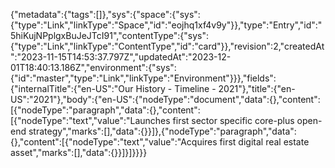 {"metadata":{"tags":[]},"sys":{"space":{"sys":{"type":"Link","linkType":"Space","id":"eojhq1xf4v9y"}},"type":"Entry","id":"5hiKujNPplgxBuJeJTcI91","contentType":{"sys":{"type":"Link","linkType":"ContentType","id":"card"}},"revision":2,"createdAt":"2023-11-15T14:53:37.797Z","updatedAt":"2023-12-01T18:40:13.186Z","environment":{"sys":{"id":"master","type":"Link","linkType":"Environment"}}},"fields":{"internalTitle":{"en-US":"Our History - Timeline - 2021"},"title":{"en-US":"2021"},"body":{"en-US":{"nodeType":"document","data":{},"content":[{"nodeType":"paragraph","data":{},"content":[{"nodeType":"text","value":"Launches first sector specific core-plus open-end strategy","marks":[],"data":{}}]},{"nodeType":"paragraph","data":{},"content":[{"nodeType":"text","value":"Acquires first digital real estate asset","marks":[],"data":{}}]}]}}}}
